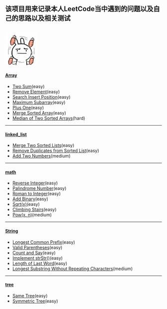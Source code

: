 ## 该项目用来记录本人LeetCode当中遇到的问题以及自己的思路以及相关测试
![image](image/image.gif)
---
#### [Array](problems/java/array)
- [Two Sum](problems/java/array/TwoSum.java)(easy)
- [Remove Element](problems/java/array/RemoveElement.java)(easy)
- [Search Insert Position](problems/java/array/SearchInsertPosition.java)(easy)
- [Maximum Subarray](problems/java/array/MaximumSubarray.java)(easy)
- [Plus One](problems/java/array/PlusOne.java)(easy)
- [Merge Sorted Array](problems/java/array/MergeSortedArray.java)(easy)
- [Median of Two Sorted Arrays](problems/java/array/FindMedianSortedArrays.java)(hard)
---
#### [linked_list](problems/java/linked_list)
- [Merge Two Sorted Lists](problems/java/linked_list/MergeTwoSortedLists.java)(easy)
- [Remove Duplicates from Sorted List](problems/java/linked_list/RemoveDuplicates.java)(easy)
- [Add Two Numbers](problems/java/linked_list/AddTwoNumbers.java)(medium)
---
#### [math](problems/java/math)
- [Reverse Integer](problems/java/math/IntegerReverse.java)(easy)
- [Palindrome Number](problems/java/math/PalindromeNumber.java)(easy)
- [Roman to Integer](problems/java/math/RomanToInteger.java)(easy)
- [Add Binary](problems/java/math/AddBinary.java)(easy)
- [Sqrt(x)](problems/java/math/Sqrt.java)(easy)
- [Climbing Stairs](problems/java/math/ClimbingStairs.java)(easy)
- [Pow(x, n)](problems/java/math/Pow.java)(medium)
---
#### [String](problems/java/string)
- [Longest Common Prefix](problems/java/string/LongestCommonPrefix.java)(easy)
- [Valid Parentheses](problems/java/string/ValidParentheses.java)(easy)
- [Count and Say](problems/java/string/CountAndSay.java)(easy)
- [Implement strStr()](problems/java/string/ImplementIndexOf.java)(easy)
- [Length of Last Word](problems/java/string/LengthOfLastWord.java)(easy)
- [Longest Substring Without Repeating Characters](problems/java/string/LengthOfLongestSubstring.java)(medium)
---
#### [tree](problems/java/tree)
- [Same Tree](problems/java/tree/SameTree.java)(easy)
- [Symmetric Tree](problems/java/tree/SymmetricTree.java)(easy)